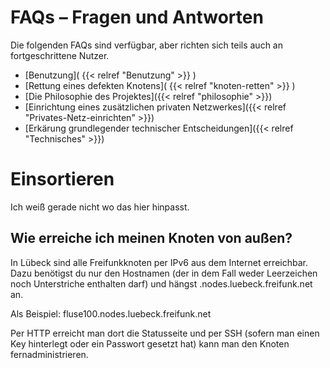 # FAQs – Fragen und Antworten
Die folgenden FAQs sind verfügbar, aber richten sich teils auch an fortgeschrittene Nutzer.


* [Benutzung]( {{< relref "Benutzung" >}} )
* [Rettung eines defekten Knotens]( {{< relref "knoten-retten" >}} )
* [Die Philosophie des Projektes]({{< relref "philosophie" >}})
* [Einrichtung eines zusätzlichen privaten Netzwerkes]({{< relref "Privates-Netz-einrichten" >}})
* [Erkärung grundlegender technischer Entscheidungen]({{< relref "Technisches" >}})

# Einsortieren

Ich weiß gerade nicht wo das hier hinpasst.

## Wie erreiche ich meinen Knoten von außen?

In Lübeck sind alle Freifunkknoten per IPv6 aus dem Internet
erreichbar. Dazu benötigst du nur den Hostnamen (der in dem Fall weder
Leerzeichen noch Unterstriche enthalten darf) und hängst
.nodes.luebeck.freifunk.net an.

Als Beispiel: fluse100.nodes.luebeck.freifunk.net

Per HTTP erreicht man dort die Statusseite und per SSH (sofern man
einen Key hinterlegt oder ein Passwort gesetzt hat) kann man den
Knoten fernadministrieren.
